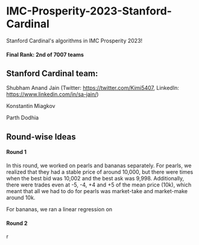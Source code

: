 # IMC-Prosperity-2023-Stanford-Cardinal

Stanford Cardinal's algorithms in IMC Prosperity 2023! 
#### Final Rank: 2nd of 7007 teams

## Stanford Cardinal team:

Shubham Anand Jain (Twitter: https://twitter.com/Kimi5407, LinkedIn: https://www.linkedin.com/in/sa-jain/)

Konstantin Miagkov

Parth Dodhia

## Round-wise Ideas

#### Round 1

In this round, we worked on pearls and bananas separately. For pearls, we realized that they had a stable price of around 10,000, but there were times when the best bid was 10,002 and the best ask was 9,998. Additionally, there were trades even at -5, -4, +4 and +5 of the mean price (10k), which meant that all we had to do for pearls was market-take and market-make around 10k.

For bananas, we ran a linear regression on

#### Round 2

r
